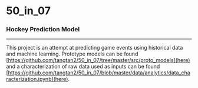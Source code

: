 # 50_in_07
### Hockey Prediction Model
___

This project is an attempt at predicting game events using historical data and machine learning. Prototype models can be found [https://github.com/tangtan2/50_in_07/tree/master/src/proto_models](here) and a characterization of raw data used as inputs can be found [https://github.com/tangtan2/50_in_07/blob/master/data/analytics/data_characterization.ipynb](here). 
